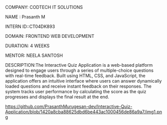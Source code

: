COMPANY: CODTECH IT SOLUTIONS

NAME : Prasanth M

INTERN ID::CT04DK893

DOMAIN: FRONTEND WEB DEVELOPMENT

DURATION: 4 WEEKS

MENTOR: NEELA SANTOSH


DESCRIPTION:The Interactive Quiz Application is a web-based platform designed to engage users through a series of multiple-choice questions with real-time feedback. Built using HTML, CSS, and JavaScript, the application offers an intuitive interface where users can answer dynamically loaded questions and receive instant feedback on their responses. The system tracks user performance by calculating the score as the quiz progresses and displays the final result at the end.


https://github.com/PrasanthMurugesan-dev/Interactive-Quiz-Application/blob/1420a8cba88625dbd6be443ac1000456de86a9a7/img1.png
